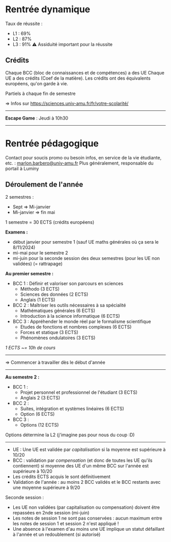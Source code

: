 # Rentrée dynamique
Taux de réussite :
- L1 : 69%
- L2 : 87%
- L3 : 91%
⚠️ Assiduité important pour la réussite

## Crédits
Chaque BCC (bloc de connaissances et de compétences) a des UE
Chaque UE a des crédits (Coef de la matière).
Les crédits ont des équivalents européens, qu'on garde à vie.

Partiels à chaque fin de semestre

=> Infos sur https://sciences.univ-amu.fr/fr/votre-scolarité/

---

__Escape Game__ : Jeudi à 10h30

---

# Rentrée pédagogique
Contact pour soucis promo ou besoin infos, en service de la vie étudiante, etc. : marlon.barbero@univ-amu.fr
Plus généralement, responsable du portail à Luminy

## Déroulement de l'année
2 semestres :
- Sept => Mi-janvier
- Mi-janvier => fin mai

1 semestre = 30 ECTS (crédits européens)

**Examens :** 
- début janvier pour semestre 1 (sauf UE maths générales où ça sera le 8/11/2024)
- mi-mai pour le semestre 2
- mi-juin pour la seconde session des deux semestres (pour les UE non validées) (= rattrapage)

**Au premier semestre :**
- BCC 1 : Définir et valoriser son parcours en sciences
	- Méthodo (3 ECTS)
	- Sciences des données (2 ECTS)
	- Anglais (1 ECTS)
- BCC 2 : Maîtriser les outils nécessaires à sa spécialité
	- Mathématiques générales (6 ECTS)
	- Introduction à la science informatique (6 ECTS)
- BCC 3 : Appréhender le monde réel par le formalisme scientifique
	- Etudes de fonctions et nombres complexes (6 ECTS)
	- Forces et statique (3 ECTS)
	- Phénomènes ondulatoires (3 ECTS)

*1 ECTS ~= 10h de cours*

---
=> Commencer à travailler dès le début d'année

---
**Au semestre 2 :**
- BCC 1 :
	- Projet personnel et professionnel de l'étudiant (3 ECTS)
	- Anglais 2 (3 ECTS)
- BCC 2 :
	- Suites, intégration et systèmes linéaires (6 ECTS)
	- Option (6 ECTS)
- BCC 3 :
	- Options (12 ECTS)

Options détermine la L2 (j'imagine pas pour nous du coup :D)

---
- UE : Une UE est validée par *capitalisation* si la moyenne est supérieure à 10/20
- BCC : validation par *compensation* (et donc de toutes les UE qu'ils contiennent) si moyenne des UE d'un même BCC sur l'année est supérieure à 10/20
- Les crédits ECTS acquis le sont définitivement
- Validation de l'année : au moins 2 BCC validés et le BCC restants avec une moyenne supérieure à 9/20

Seconde session :
- Les UE non validées (par capitalisation ou compensation) doivent être repassées en 2nde session (mi-juin)
- Les notes de session 1 ne sont pas conservées : aucun maximum entre les notes de session 1 et session 2 n'est appliqué !
- Une absence à l'examen d'au moins une UE implique un statut défaillant à l'année et un redoublement (si autorisé)


